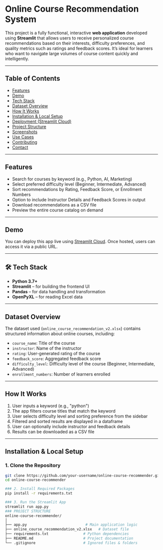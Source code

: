 # Online Course Recommendation System

This project is a fully functional, interactive **web application** developed using **Streamlit** that allows users to receive personalized course recommendations based on their interests, difficulty preferences, and quality metrics such as ratings and feedback scores. It’s ideal for learners who want to navigate large volumes of course content quickly and intelligently.

---

## Table of Contents

- [Features](#features)
- [Demo](#demo)
- [Tech Stack](#tech-stack)
- [Dataset Overview](#dataset-overview)
- [How It Works](#how-it-works)
- [Installation & Local Setup](#installation--local-setup)
- [Deployment (Streamlit Cloud)](#deployment-streamlit-cloud)
- [Project Structure](#project-structure)
- [Screenshots](#screenshots)
- [Use Cases](#use-cases)
- [Contributing](#contributing)
- [Contact](#contact)

---

##  Features

- Search for courses by keyword (e.g., Python, AI, Marketing)
-  Select preferred difficulty level (Beginner, Intermediate, Advanced)
-  Sort recommendations by Rating, Feedback Score, or Enrollment Numbers
- Option to include Instructor Details and Feedback Scores in output
-  Download recommendations as a CSV file
-  Preview the entire course catalog on demand

---

##  Demo

You can deploy this app live using [Streamlit Cloud](https://streamlit.io/cloud). Once hosted, users can access it via a public URL.

---

## 🛠 Tech Stack

- **Python 3.7+**
- **Streamlit** – for building the frontend UI
- **Pandas** – for data handling and transformation
- **OpenPyXL** – for reading Excel data

---

## Dataset Overview

The dataset used (`online_course_recommendation_v2.xlsx`) contains structured information about online courses, including:

- `course_name`: Title of the course  
- `instructor`: Name of the instructor  
- `rating`: User-generated rating of the course  
- `feedback_score`: Aggregated feedback score 
- `difficulty_level`: Difficulty level of the course (Beginner, Intermediate, Advanced)  
- `enrollment_numbers`: Number of learners enrolled  

---

##  How It Works

1. User inputs a keyword (e.g., "python")  
2. The app filters course titles that match the keyword  
3. User selects difficulty level and sorting preference from the sidebar  
4. Filtered and sorted results are displayed in a dataframe  
5. User can optionally include instructor and feedback details  
6. Results can be downloaded as a CSV file  

---

##  Installation & Local Setup

### 1. Clone the Repository

```bash
git clone https://github.com/your-username/online-course-recommender.git
cd online-course-recommender

### 2. Install Required Packages
pip install -r requirements.txt

### 3. Run the Streamlit App
streamlit run app.py
### PROJECT STRUCTURE 
online-course-recommender/
│
├── app.py                           # Main application logic
├── online_course_recommendation_v2.xlsx   # Dataset file
├── requirements.txt                # Python dependencies
├── README.md                       # Project documentation
└── .gitignore                      # Ignored files & folders
